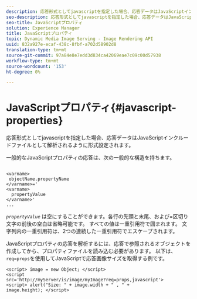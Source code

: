 ```yaml
---
description: 応答形式としてjavascriptを指定した場合、応答データはJavaScriptインクルードファイルとして解析されるように形式設定されます。
seo-description: 応答形式としてjavascriptを指定した場合、応答データはJavaScriptインクルードファイルとして解析されるように形式設定されます。
seo-title: JavaScriptプロパティ
solution: Experience Manager
title: JavaScriptプロパティ
topic: Dynamic Media Image Serving - Image Rendering API
uuid: 832a927e-ecaf-438c-8fbf-a702d58902d8
translation-type: tm+mt
source-git-commit: 97a84e8e7edd3d834ca42069eae7c09c00d57938
workflow-type: tm+mt
source-wordcount: '153'
ht-degree: 0%

---
```



# JavaScriptプロパティ{#javascript-properties}

応答形式としてjavascriptを指定した場合、応答データはJavaScriptインクルードファイルとして解析されるように形式設定されます。

一般的なJavaScriptプロパティの応答は、次の一般的な構造を持ちます。

```
           
<varname> 
 objectName.propertyName 
</varname>=' 
<varname>
  propertyValue 
</varname>' 
...
```

*`propertyValue`* は空にすることができます。各行の先頭と末尾、および=区切り文字の前後の空白は省略可能です。 すべての値は一重引用符で囲まれます。 文字列内の一重引用符は、2つの連続した一重引用符でエスケープされます。

JavaScriptプロパティの応答を解析するには、応答で参照されるオブジェクトを作成してから、プロパティファイルを読み込む必要があります。 以下は、`req=props`を使用してJavaScriptで応答画像サイズを取得する例です。

```
<script> image = new Object; </script> 
<script 
src='http://myServer/is/image/myImage?req=props,javascript'> 
<script> alert("Size: " + image.width + " , " + 
image.height); </script>
```

